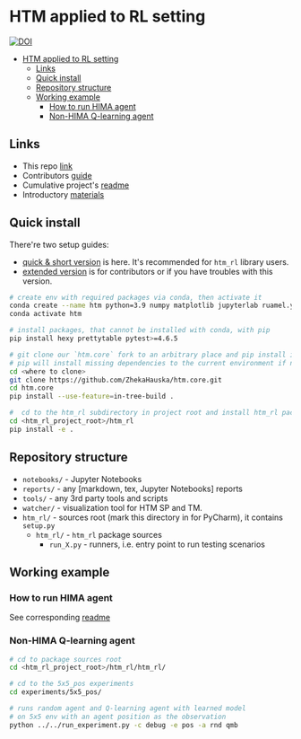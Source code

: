 # HTM applied to RL setting

[![DOI](https://zenodo.org/badge/264959456.svg)](https://zenodo.org/badge/latestdoi/264959456)

- [HTM applied to RL setting](#htm-applied-to-rl-setting)
  - [Links](#links)
  - [Quick install](#quick-install)
  - [Repository structure](#repository-structure)
  - [Working example](#working-example)
    - [How to run HIMA agent](#how-to-run-hima-agent)
    - [Non-HIMA Q-learning agent](#non-hima-q-learning-agent)

## Links

- This repo [link](https://github.com/cog-isa/htm-rl)
- Contributors [guide](./CONTRIBUTING.md)
- Cumulative project's [readme](./htm_rl/htm_rl/README.md)
- Introductory [materials](./intro.md)

## Quick install

There're two setup guides:

- [quick & short version](#quick-install) is here. It's recommended for `htm_rl` library users.
- [extended version](./install.md/#install-requirements) is for contributors or if you have troubles with this version.

```bash
# create env with required packages via conda, then activate it
conda create --name htm python=3.9 numpy matplotlib jupyterlab ruamel.yaml tqdm wandb mock imageio seaborn
conda activate htm

# install packages, that cannot be installed with conda, with pip
pip install hexy prettytable pytest>=4.6.5

# git clone our `htm.core` fork to an arbitrary place and pip install it from sources
# pip will install missing dependencies to the current environment if needed
cd <where to clone>
git clone https://github.com/ZhekaHauska/htm.core.git
cd htm.core
pip install --use-feature=in-tree-build .

#  cd to the htm_rl subdirectory in project root and install htm_rl package
cd <htm_rl_project_root>/htm_rl
pip install -e .
```

## Repository structure

- `notebooks/` - Jupyter Notebooks
- `reports/` - any [markdown, tex, Jupyter Notebooks] reports
- `tools/` - any 3rd party tools and scripts
- `watcher/` - visualization tool for HTM SP and TM.
- `htm_rl/` - sources root (mark this directory in for PyCharm), it contains `setup.py`
  - `htm_rl/` - `htm_rl` package sources
    - `run_X.py` - runners, i.e. entry point to run testing scenarios

## Working example

### How to run HIMA agent

See corresponding [readme](./htm_rl/htm_rl/experiments/hima/README.md)

### Non-HIMA Q-learning agent

```bash
# cd to package sources root
cd <htm_rl_project_root>/htm_rl/htm_rl/

# cd to the 5x5_pos experiments
cd experiments/5x5_pos/

# runs random agent and Q-learning agent with learned model 
# on 5x5 env with an agent position as the observation
python ../../run_experiment.py -c debug -e pos -a rnd qmb
```
